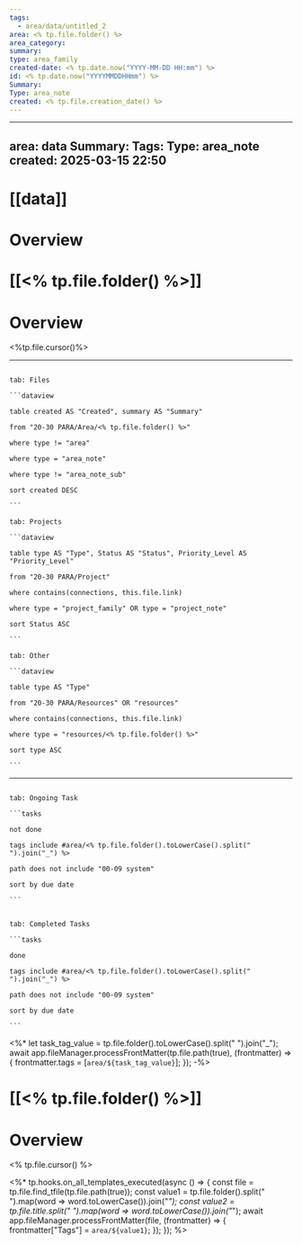 ```yaml
---
tags:
  - area/data/untitled_2
area: <% tp.file.folder() %>
area_category: 
summary: 
type: area_family
created-date: <% tp.date.now("YYYY-MM-DD HH:mm") %>
id: <% tp.date.now("YYYYMMDDHHmm") %>
Summary: 
Type: area_note
created: <% tp.file.creation_date() %>
---
```

---
area: data
Summary: 
Tags: 
Type: area_note
created: 2025-03-15 22:50
---
# [[data]] 
# Overview


# [[<% tp.file.folder() %>]]

# Overview

<%tp.file.cursor()%>

---

````tabs

tab: Files

```dataview

table created AS "Created", summary AS "Summary"

from "20-30 PARA/Area/<% tp.file.folder() %>"

where type != "area"

where type = "area_note"

where type != "area_note_sub"

sort created DESC

```

tab: Projects

```dataview

table type AS "Type", Status AS "Status", Priority_Level AS "Priority_Level"

from "20-30 PARA/Project"

where contains(connections, this.file.link)

where type = "project_family" OR type = "project_note"

sort Status ASC

```

tab: Other

```dataview

table type AS "Type"

from "20-30 PARA/Resources" OR "resources"

where contains(connections, this.file.link)

where type = "resources/<% tp.file.folder() %>"

sort type ASC

```

````

---
  

````tabs

tab: Ongoing Task

```tasks

not done

tags include #area/<% tp.file.folder().toLowerCase().split(" ").join("_") %>

path does not include "00-09 system"

sort by due date

```

````

````tabs

tab: Completed Tasks

```tasks

done

tags include #area/<% tp.file.folder().toLowerCase().split(" ").join("_") %>

path does not include "00-09 system"

sort by due date

```

````

  

<%* 
let task_tag_value = tp.file.folder().toLowerCase().split(" ").join("_");
await app.fileManager.processFrontMatter(tp.file.path(true), (frontmatter) => {
    frontmatter.tags = [`area/${task_tag_value}`];
});
-%>
# [[<% tp.file.folder() %>]] 
# Overview
<% tp.file.cursor() %>

<%* 
tp.hooks.on_all_templates_executed(async () => { 
    const file = tp.file.find_tfile(tp.file.path(true)); 
    const value1 = tp.file.folder().split(" ").map(word => word.toLowerCase()).join("_"); 
    const value2 = tp.file.title.split(" ").map(word => word.toLowerCase()).join("_"); 
    await app.fileManager.processFrontMatter(file, (frontmatter) => { 
        frontmatter["Tags"] = `area/${value1}`; 
    }); 
});
%>